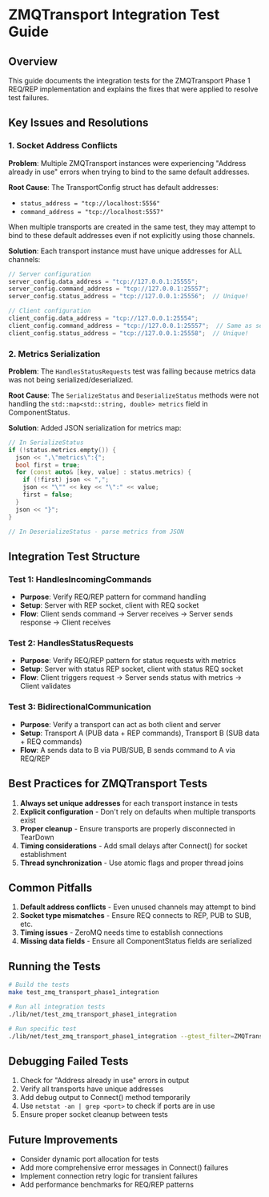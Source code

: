# ZMQTransport Integration Test Guide

## Overview

This guide documents the integration tests for the ZMQTransport Phase 1 REQ/REP implementation and explains the fixes that were applied to resolve test failures.

## Key Issues and Resolutions

### 1. Socket Address Conflicts

**Problem**: Multiple ZMQTransport instances were experiencing "Address already in use" errors when trying to bind to the same default addresses.

**Root Cause**: The TransportConfig struct has default addresses:
- `status_address = "tcp://localhost:5556"`
- `command_address = "tcp://localhost:5557"`

When multiple transports are created in the same test, they may attempt to bind to these default addresses even if not explicitly using those channels.

**Solution**: Each transport instance must have unique addresses for ALL channels:
```cpp
// Server configuration
server_config.data_address = "tcp://127.0.0.1:25555";
server_config.command_address = "tcp://127.0.0.1:25557";
server_config.status_address = "tcp://127.0.0.1:25556";  // Unique!

// Client configuration  
client_config.data_address = "tcp://127.0.0.1:25554";
client_config.command_address = "tcp://127.0.0.1:25557";  // Same as server (client connects)
client_config.status_address = "tcp://127.0.0.1:25558";  // Unique!
```

### 2. Metrics Serialization

**Problem**: The `HandlesStatusRequests` test was failing because metrics data was not being serialized/deserialized.

**Root Cause**: The `SerializeStatus` and `DeserializeStatus` methods were not handling the `std::map<std::string, double> metrics` field in ComponentStatus.

**Solution**: Added JSON serialization for metrics map:
```cpp
// In SerializeStatus
if (!status.metrics.empty()) {
  json << ",\"metrics\":{";
  bool first = true;
  for (const auto& [key, value] : status.metrics) {
    if (!first) json << ",";
    json << "\"" << key << "\":" << value;
    first = false;
  }
  json << "}";
}

// In DeserializeStatus - parse metrics from JSON
```

## Integration Test Structure

### Test 1: HandlesIncomingCommands
- **Purpose**: Verify REQ/REP pattern for command handling
- **Setup**: Server with REP socket, client with REQ socket
- **Flow**: Client sends command → Server receives → Server sends response → Client receives

### Test 2: HandlesStatusRequests  
- **Purpose**: Verify REQ/REP pattern for status requests with metrics
- **Setup**: Server with status REP socket, client with status REQ socket
- **Flow**: Client triggers request → Server sends status with metrics → Client validates

### Test 3: BidirectionalCommunication
- **Purpose**: Verify a transport can act as both client and server
- **Setup**: Transport A (PUB data + REP commands), Transport B (SUB data + REQ commands)
- **Flow**: A sends data to B via PUB/SUB, B sends command to A via REQ/REP

## Best Practices for ZMQTransport Tests

1. **Always set unique addresses** for each transport instance in tests
2. **Explicit configuration** - Don't rely on defaults when multiple transports exist
3. **Proper cleanup** - Ensure transports are properly disconnected in TearDown
4. **Timing considerations** - Add small delays after Connect() for socket establishment
5. **Thread synchronization** - Use atomic flags and proper thread joins

## Common Pitfalls

1. **Default address conflicts** - Even unused channels may attempt to bind
2. **Socket type mismatches** - Ensure REQ connects to REP, PUB to SUB, etc.
3. **Timing issues** - ZeroMQ needs time to establish connections
4. **Missing data fields** - Ensure all ComponentStatus fields are serialized

## Running the Tests

```bash
# Build the tests
make test_zmq_transport_phase1_integration

# Run all integration tests
./lib/net/test_zmq_transport_phase1_integration

# Run specific test
./lib/net/test_zmq_transport_phase1_integration --gtest_filter=ZMQTransportIntegrationTest.HandlesIncomingCommands
```

## Debugging Failed Tests

1. Check for "Address already in use" errors in output
2. Verify all transports have unique addresses
3. Add debug output to Connect() method temporarily
4. Use `netstat -an | grep <port>` to check if ports are in use
5. Ensure proper socket cleanup between tests

## Future Improvements

- Consider dynamic port allocation for tests
- Add more comprehensive error messages in Connect() failures
- Implement connection retry logic for transient failures
- Add performance benchmarks for REQ/REP patterns